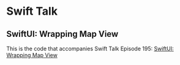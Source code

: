 # Swift Talk
## SwiftUI: Wrapping Map View

This is the code that accompanies Swift Talk Episode 195: [SwiftUI: Wrapping Map View](https://talk.objc.io/episodes/S01E195-wrapping-map-view)
